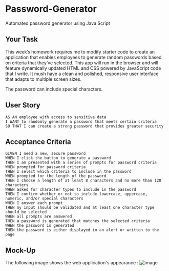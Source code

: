 # Password-Generator
Automated password generator using Java Script 
## Your Task

This week’s homework requires me to modify starter code to create an application that enables employees to generate random passwords based on criteria that they’ve selected. This app will run in the browser and will feature dynamically updated HTML and CSS powered by JavaScript code that I write. It mush have a clean and polished, responsive user interface that adapts to multiple screen sizes.

The password can include special characters. 

## User Story

```
AS AN employee with access to sensitive data
I WANT to randomly generate a password that meets certain criteria
SO THAT I can create a strong password that provides greater security
```

## Acceptance Criteria

```
GIVEN I need a new, secure password
WHEN I click the button to generate a password
THEN I am presented with a series of prompts for password criteria
WHEN prompted for password criteria
THEN I select which criteria to include in the password
WHEN prompted for the length of the password
THEN I choose a length of at least 8 characters and no more than 128 characters
WHEN asked for character types to include in the password
THEN I confirm whether or not to include lowercase, uppercase, numeric, and/or special characters
WHEN I answer each prompt
THEN my input should be validated and at least one character type should be selected
WHEN all prompts are answered
THEN a password is generated that matches the selected criteria
WHEN the password is generated
THEN the password is either displayed in an alert or written to the page
```

## Mock-Up
The following image shows the web application's appearance :
![image](https://user-images.githubusercontent.com/94213022/147720598-efe2f5b0-5ec6-4b23-bb4d-dcadcd7263ee.png)

